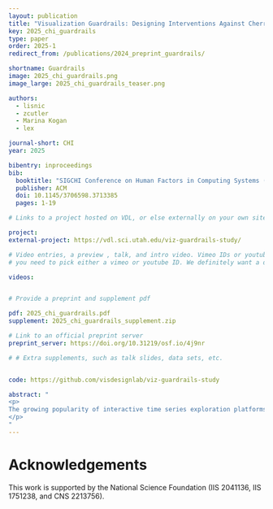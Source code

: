 ```yaml
---
layout: publication
title: "Visualization Guardrails: Designing Interventions Against Cherry-Picking in Interactive Data Explorers"
key: 2025_chi_guardrails
type: paper
order: 2025-1
redirect_from: /publications/2024_preprint_guardrails/

shortname: Guardrails
image: 2025_chi_guardrails.png
image_large: 2025_chi_guardrails_teaser.png

authors:
  - lisnic
  - zcutler
  - Marina Kogan
  - lex

journal-short: CHI
year: 2025

bibentry: inproceedings
bib:
  booktitle: "SIGCHI Conference on Human Factors in Computing Systems (CHI)"
  publisher: ACM
  doi: 10.1145/3706598.3713385
  pages: 1-19

# Links to a project hosted on VDL, or else externally on your own site

project: 
external-project: https://vdl.sci.utah.edu/viz-guardrails-study/

# Video entries, a preview , talk, and intro video. Vimeo IDs or youtube IDs are supported
# you need to pick either a vimeo or youtube ID. We definitely want a downloadable video too.

videos:


# Provide a preprint and supplement pdf

pdf: 2025_chi_guardrails.pdf
supplement: 2025_chi_guardrails_supplement.zip

# Link to an official preprint server
preprint_server: https://doi.org/10.31219/osf.io/4j9nr

# # Extra supplements, such as talk slides, data sets, etc.


code: https://github.com/visdesignlab/viz-guardrails-study

abstract: "
<p>
The growing popularity of interactive time series exploration platforms has made data visualization more accessible to the public. However, the ease of creating polished charts with preloaded data also enables selective information presentation, often resulting in biased or misleading visualizations. Research shows that these tools have been used to spread misinformation, particularly in areas such as public health and economic policies during the COVID-19 pandemic. Post hoc fact-checking may be ineffective because it typically addresses only a portion of misleading posts and comes too late to curb the spread. In this work, we explore using visualization design to counteract cherry-picking, a common tactic in deceptive visualizations. We propose a design space of guardrails—interventions to expose cherry-picking in time-series explorers. Through three crowd-sourced experiments, we demonstrate that guardrails, particularly those superimposing data, can encourage skepticism, though with some limitations. We provide recommendations for developing more effective visualization guardrails.
</p>
"
---
```


# Acknowledgements

This work is supported by the National Science Foundation (IIS 2041136, IIS 1751238, and CNS 2213756).
